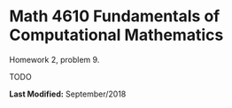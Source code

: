 # Math 4610 Fundamentals of Computational Mathematics
Homework 2, problem 9.

TODO

**Last Modified:** September/2018
